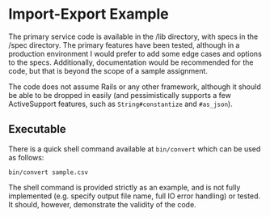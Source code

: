 # Import-Export Example

The primary service code is available in the /lib directory, with specs in the /spec directory. The primary features have been tested, although in a production environment I would prefer to add some edge cases and options to the specs. Additionally, documentation would be recommended for the code, but that is beyond the scope of a sample assignment.

The code does not assume Rails or any other framework, although it should be able to be dropped in easily (and pessimistically supports a few ActiveSupport features, such as `String#constantize` and `#as_json`).

## Executable

There is a quick shell command available at `bin/convert` which can be used as follows:

    bin/convert sample.csv

The shell command is provided strictly as an example, and is not fully implemented (e.g. specify output file name, full IO error handling) or tested. It should, however, demonstrate the validity of the code.
